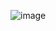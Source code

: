 ![image](https://github.com/heesoo-park/ForCodeKata/assets/80674868/79384033-dc24-46ce-9ad2-ee0c6a395728)
